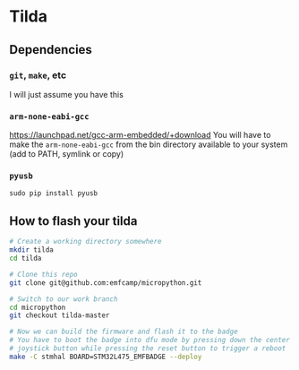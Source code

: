 # Tilda

## Dependencies
### ```git```, ```make```, etc
I will just assume you have this

### ```arm-none-eabi-gcc```
https://launchpad.net/gcc-arm-embedded/+download
You will have to make the ```arm-none-eabi-gcc``` from the bin directory available to your system (add to PATH, symlink or copy)

### ```pyusb```
```sudo pip install pyusb```

## How to flash your tilda

```bash
# Create a working directory somewhere
mkdir tilda
cd tilda

# Clone this repo
git clone git@github.com:emfcamp/micropython.git

# Switch to our work branch
cd micropython
git checkout tilda-master

# Now we can build the firmware and flash it to the badge
# You have to boot the badge into dfu mode by pressing down the center
# joystick button while pressing the reset button to trigger a reboot
make -C stmhal BOARD=STM32L475_EMFBADGE --deploy
```

